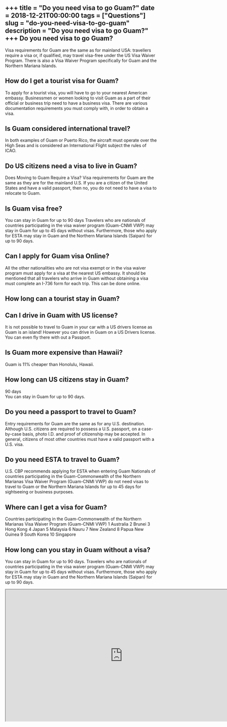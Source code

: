 +++
title = "Do you need visa to go Guam?"
date = 2018-12-21T00:00:00
tags = ["Questions"]
slug = "do-you-need-visa-to-go-guam"
description = "Do you need visa to go Guam?"
+++
Do you need visa to go Guam?
----------------------------

Visa requirements for Guam are the same as for mainland USA: travellers require a visa or, if qualified, may travel visa-free under the US Visa Waiver Program. There is also a Visa Waiver Program specifically for Guam and the Northern Mariana Islands.

How do I get a tourist visa for Guam?
-------------------------------------

To apply for a tourist visa, you will have to go to your nearest American embassy. Businessmen or women looking to visit Guam as a part of their official or business trip need to have a business visa. There are various documentation requirements you must comply with, in order to obtain a visa.

Is Guam considered international travel?
----------------------------------------

In both examples of Guam or Puerto Rico, the aircraft must operate over the High Seas and is considered an International Flight subject the rules of ICAO.

Do US citizens need a visa to live in Guam?
-------------------------------------------

Does Moving to Guam Require a Visa? Visa requirements for Guam are the same as they are for the mainland U.S. If you are a citizen of the United States and have a valid passport, then no, you do not need to have a visa to relocate to Guam.

Is Guam visa free?
------------------

You can stay in Guam for up to 90 days Travelers who are nationals of countries participating in the visa waiver program (Guam-CNMI VWP) may stay in Guam for up to 45 days without visas. Furthermore, those who apply for ESTA may stay in Guam and the Northern Mariana Islands (Saipan) for up to 90 days.

Can I apply for Guam visa Online?
---------------------------------

All the other nationalities who are not visa exempt or in the visa waiver program must apply for a visa at the nearest US embassy. It should be mentioned that all travelers who arrive in Guam without obtaining a visa must complete an I-736 form for each trip. This can be done online.

How long can a tourist stay in Guam?
------------------------------------

Can I drive in Guam with US license?
------------------------------------

It is not possible to travel to Guam in your car with a US drivers license as Guam is an island! However you can drive in Guam on a US Drivers license. You can even fly there with out a Passport.

Is Guam more expensive than Hawaii?
-----------------------------------

Guam is 11% cheaper than Honolulu, Hawaii.

How long can US citizens stay in Guam?
--------------------------------------

90 days  
You can stay in Guam for up to 90 days.

Do you need a passport to travel to Guam?
-----------------------------------------

Entry requirements for Guam are the same as for any U.S. destination. Although U.S. citizens are required to possess a U.S. passport, on a case-by-case basis, photo I.D. and proof of citizenship may be accepted. In general, citizens of most other countries must have a valid passport with a U.S. visa.

Do you need ESTA to travel to Guam?
-----------------------------------

U.S. CBP recommends applying for ESTA when entering Guam Nationals of countries participating in the Guam-Commonwealth of the Northern Marianas Visa Waiver Program (Guam-CNMI VWP) do not need visas to travel to Guam or the Northern Mariana Islands for up to 45 days for sightseeing or business purposes.

Where can I get a visa for Guam?
--------------------------------

Countries participating in the Guam-Commonwealth of the Northern Marianas Visa Waiver Program (Guam-CNMI VWP) 1 Australia 2 Brunei 3 Hong Kong 4 Japan 5 Malaysia 6 Nauru 7 New Zealand 8 Papua New Guinea 9 South Korea 10 Singapore

How long can you stay in Guam without a visa?
---------------------------------------------

You can stay in Guam for up to 90 days. Travelers who are nationals of countries participating in the visa waiver program (Guam-CNMI VWP) may stay in Guam for up to 45 days without visas. Furthermore, those who apply for ESTA may stay in Guam and the Northern Mariana Islands (Saipan) for up to 90 days.

<iframe allow="accelerometer; autoplay; clipboard-write; encrypted-media; gyroscope; picture-in-picture" allowfullscreen="" class="__youtube_prefs__  epyt-is-override  no-lazyload" data-no-lazy="1" data-origheight="433" data-origwidth="770" data-skipgform_ajax_framebjll="" height="433" id="_ytid_44232" loading="lazy" src="https://www.youtube.com/embed/1FB3pEmPJgw?enablejsapi=1&autoplay=0&cc_load_policy=0&cc_lang_pref=&iv_load_policy=1&loop=0&modestbranding=0&rel=1&fs=1&playsinline=0&autohide=2&theme=dark&color=red&controls=1&" title="YouTube player" width="770"></iframe>